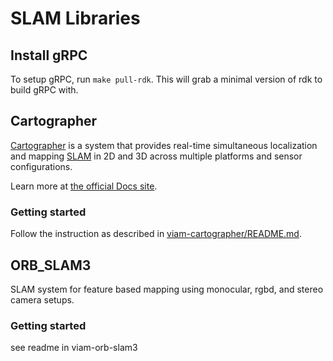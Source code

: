 # SLAM Libraries

## Install gRPC
To setup gRPC, run `make pull-rdk`. This will grab a minimal version of rdk to build gRPC with.

## Cartographer
[Cartographer](https://github.com/cartographer-project/cartographer) is a system that provides real-time simultaneous localization
and mapping [SLAM](https://en.wikipedia.org/wiki/Simultaneous_localization_and_mapping) in 2D and 3D across multiple platforms and sensor
configurations.

Learn more at [the official Docs site](https://google-cartographer.readthedocs.io).

### Getting started
Follow the instruction as described in [viam-cartographer/README.md](./viam-cartographer/README.md).

## ORB_SLAM3
SLAM system for feature based mapping using monocular, rgbd, and stereo camera setups. 

### Getting started
see readme in viam-orb-slam3
